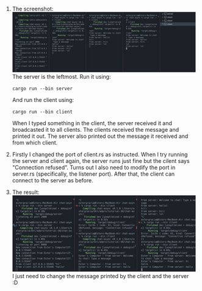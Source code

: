 1. The screenshot: 
    ![alt text](img/image-2.1.png)
    The server is the leftmost. Run it using:
    ```
    cargo run --bin server
    ```
    And run the client using:
    ```
    cargo run --bin client
    ```
    When I typed something in the client, the server received it and broadcasted it to all clients. The clients received the message and printed it out. The server also printed out the message it received and from which client. 

2. Firstly I changed the port of client.rs as instructed. When I try running the server and client again, the server runs just fine but the cilent says "Connection refused". Turns out I also need to modify the port in server.rs (specifically, the listener port). After that, the client can connect to the server as before. 
3. The result: 
   ![alt text](img/image-2.3.png)
   I just need to change the message printed by the client and the server :D 